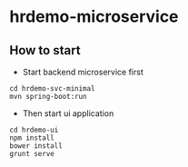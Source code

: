 # hrdemo-microservice
## How to start
* Start backend microservice first
```
cd hrdemo-svc-minimal
mvn spring-boot:run
```
* Then start ui application
```
cd hrdemo-ui
npm install
bower install
grunt serve
```
